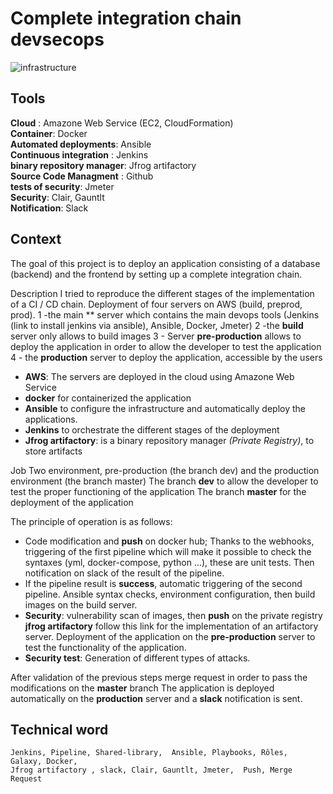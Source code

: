 # Complete integration chain devsecops

![infrastructure](https://user-images.githubusercontent.com/50138085/90188810-62d5f280-ddbc-11ea-97ca-88006cfcd2c5.PNG)


## Tools
 **Cloud** : Amazone Web Service (EC2, CloudFormation)  
 **Container**: Docker  
 **Automated deployments**: Ansible  
 **Continuous integration** : Jenkins  
 **binary repository manager**: Jfrog artifactory  
 **Source Code Managment** : Github  
 **tests of security**: Jmeter  
 **Security**: Clair, Gauntlt  
 **Notification**: Slack  

## Context

The goal of this project is to deploy an application consisting of a database (backend) and the frontend by setting up a complete integration chain.

Description
I tried to reproduce the different stages of the implementation of a CI / CD chain.
Deployment of four servers on AWS (build, preprod, prod).
1 -the main ** server which contains the main devops tools (Jenkins (link to install jenkins via ansible), Ansible, Docker, Jmeter)
2 -the **build** server only allows to build images
3 - Server **pre-production** allows to deploy the application in order to allow the developer to test the application
4 - the **production** server to deploy the application, accessible by the users

* **AWS**: The servers are deployed in the cloud using Amazone Web Service
* **docker** for containerized the application
* **Ansible** to configure the infrastructure and automatically deploy the applications.
* **Jenkins** to orchestrate the different stages of the deployment
* **Jfrog artifactory**: is a binary repository manager *(Private Registry)*, to store artifacts

Job
Two environment, pre-production (the branch dev) and the production environment (the branch master)
The branch **dev** to allow the developer to test the proper functioning of the application
The branch **master** for the deployment of the application

The principle of operation is as follows:

* Code modification and **push** on docker hub;
  Thanks to the webhooks, triggering of the first pipeline which will make it possible to check the syntaxes (yml, docker-compose, python ...), these are unit tests.
  Then notification on slack of the result of the pipeline.
* If the pipeline result is **success**, automatic triggering of the second pipeline.
  Ansible syntax checks, environment configuration, then build images on the build server.
* **Security**: vulnerability scan of images, then **push** on the private registry **jfrog artifactory**
  follow this link for the implementation of an artifactory server.
  Deployment of the application on the **pre-production** server to test the functionality of the application.
* **Security test**: Generation of different types of attacks.

After validation of the previous steps merge request in order to pass the modifications on the **master** branch
The application is deployed automatically on the **production** server and a **slack** notification is sent.

## Technical word

```
Jenkins, Pipeline, Shared-library,  Ansible, Playbooks, Rôles, Galaxy, Docker, 
Jfrog artifactory , slack, Clair, Gauntlt, Jmeter,  Push, Merge Request
```
